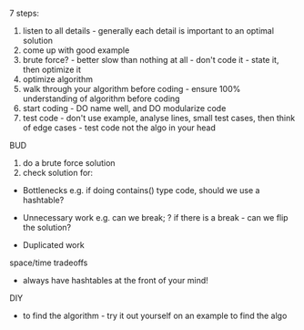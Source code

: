 7 steps:

 1. listen to all details - generally each detail is important to an optimal solution
 2. come up with good example
 3. brute force? - better slow than nothing at all - don't code it - state it, then optimize it
 4. optimize algorithm
 5. walk through your algorithm before coding - ensure 100% understanding of algorithm before coding
 6. start coding - DO name well, and DO modularize code
 7. test code - don't use example, analyse lines, small test cases, then think of edge cases - test code not the algo in your head


BUD

1. do a brute force solution
2. check solution for:

 * Bottlenecks
   e.g. if doing contains() type code, should we use a hashtable?

 * Unnecessary work
   e.g. can we break; ? if there is a break - can we flip the solution?

 * Duplicated work


space/time tradeoffs

 * always have hashtables at the front of your mind!

DIY

 * to find the algorithm - try it out yourself on an example to find the algo
